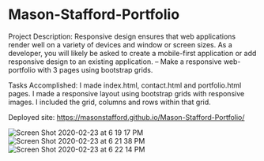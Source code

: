 # Mason-Stafford-Portfolio


Project Description: Responsive design ensures that web applications render well on a variety of devices and window or screen sizes. As a developer, you will likely be asked to create a mobile-first application or add responsive design to an existing application. – Make a responsive web-portfolio with 3 pages using bootstrap grids.

Tasks Accomplished: I made index.html, contact.html and portfolio.html pages. I made a responsive layout using bootstrap grids with responsive images. I included the grid, columns and rows within that grid.


Deployed site:  https://masonstafford.github.io/Mason-Stafford-Portfolio/

![Screen Shot 2020-02-23 at 6 19 17 PM](https://user-images.githubusercontent.com/46834613/75122242-b5ceb880-5669-11ea-947a-f1adfa47147b.png)
![Screen Shot 2020-02-23 at 6 21 38 PM](https://user-images.githubusercontent.com/46834613/75122245-b8311280-5669-11ea-826f-ed951c8b4ef5.png)
![Screen Shot 2020-02-23 at 6 22 14 PM](https://user-images.githubusercontent.com/46834613/75122246-b8c9a900-5669-11ea-9382-5891a9d868e7.png)
